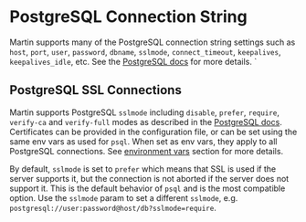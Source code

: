 # PostgreSQL Connection String
Martin supports many of the PostgreSQL connection string settings such as `host`, `port`, `user`, `password`, `dbname`, `sslmode`, `connect_timeout`, `keepalives`, `keepalives_idle`, etc. See the [PostgreSQL docs](https://www.postgresql.org/docs/current/libpq-connect.html#LIBPQ-CONNSTRING) for more details.
`
## PostgreSQL SSL Connections
Martin supports PostgreSQL `sslmode` including `disable`, `prefer`, `require`, `verify-ca` and `verify-full` modes as described in the [PostgreSQL docs](https://www.postgresql.org/docs/current/libpq-ssl.html).  Certificates can be provided in the configuration file, or can be set using the same env vars as used for `psql`. When set as env vars, they apply to all PostgreSQL connections.  See [environment vars](#environment-variables) section for more details.

By default, `sslmode` is set to `prefer` which means that SSL is used if the server supports it, but the connection is not aborted if the server does not support it.  This is the default behavior of `psql` and is the most compatible option.  Use the `sslmode` param to set a different `sslmode`, e.g. `postgresql://user:password@host/db?sslmode=require`.
